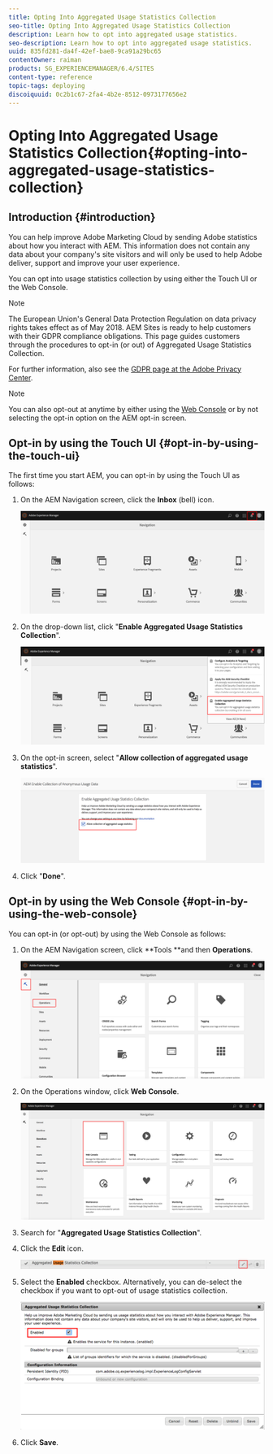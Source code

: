 ```yaml
---
title: Opting Into Aggregated Usage Statistics Collection
seo-title: Opting Into Aggregated Usage Statistics Collection
description: Learn how to opt into aggregated usage statistics.
seo-description: Learn how to opt into aggregated usage statistics.
uuid: 835fd281-da4f-42ef-bae8-9ca91a29bc65
contentOwner: raiman
products: SG_EXPERIENCEMANAGER/6.4/SITES
content-type: reference
topic-tags: deploying
discoiquuid: 0c2b1c67-2fa4-4b2e-8512-0973177656e2
---
```


# Opting Into Aggregated Usage Statistics Collection{#opting-into-aggregated-usage-statistics-collection}

## Introduction {#introduction}

You can help improve Adobe Marketing Cloud by sending Adobe statistics about how you interact with AEM. This information does not contain any data about your company's site visitors and will only be used to help Adobe deliver, support and improve your user experience.

You can opt into usage statistics collection by using either the Touch UI or the Web Console.

>[!NOTE]
>
>The European Union's General Data Protection Regulation on data privacy rights takes effect as of May 2018. AEM Sites is ready to help customers with their GDPR compliance obligations. This page guides customers through the procedures to opt-in (or out) of Aggregated Usage Statistics Collection.
>
>For further information, also see the [GDPR page at the Adobe Privacy Center](https://www.adobe.com/privacy/general-data-protection-regulation.html).

>[!NOTE]
>
>You can also opt-out at anytime by either using the [Web Console](../../../sites/deploying/using/opt-in-aggregated-usage-statistics.md#opt-in-by-using-the-web-console) or by not selecting the opt-in option on the AEM opt-in screen.

## Opt-in by using the Touch UI {#opt-in-by-using-the-touch-ui}

The first time you start AEM, you can opt-in by using the Touch UI as follows:

1. On the AEM Navigation screen, click the **Inbox** (bell) icon.

   ![](assets/usage_statisticsnavigationscreen.png)

1. On the drop-down list, click "**Enable Aggregated Usage Statistics Collection**".

   ![](assets/usage_statisticsnavigationscreen2.png)

1. On the opt-in screen, select "**Allow collection of aggregated usage statistics**".

   ![](assets/usage_statisticsopt-inscreen.png)

1. Click "**Done**".

## Opt-in by using the Web Console {#opt-in-by-using-the-web-console}

You can opt-in (or opt-out) by using the Web Console as follows:

1. On the AEM Navigation screen, click **Tools **and then **Operations**.

   ![](assets/usage_statisticsopsdashboard.png)

1. On the Operations window, click **Web Console**.

   ![](assets/usage_statisticswebconsole.png)

1. Search for "**Aggregated Usage Statistics Collection**".
1. Click the **Edit** icon.

   ![](assets/usage_statisticscollectionedit.png)

1. Select the **Enabled** checkbox. Alternatively, you can de-select the checkbox if you want to opt-out of usage statistics collection.

   ![](assets/usage_statisticsselect.png)

1. Click **Save**.

